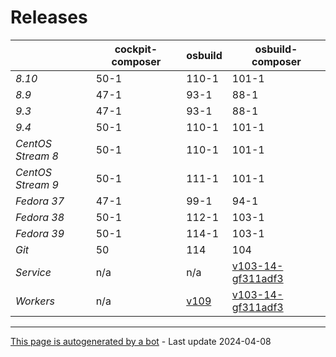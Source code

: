 # Releases
|       | cockpit-composer    | osbuild    | osbuild-composer    |
|-------|---------------------|------------|---------------------|
*8.10* | 50-1 | 110-1 | 101-1
*8.9* | 47-1 | 93-1 | 88-1
*9.3* | 47-1 | 93-1 | 88-1
*9.4* | 50-1 | 110-1 | 101-1
*CentOS Stream 8* | 50-1 | 110-1 | 101-1
*CentOS Stream 9* | 50-1 | 111-1 | 101-1
*Fedora 37* | 47-1 | 99-1 | 94-1
*Fedora 38* | 50-1 | 112-1 | 103-1
*Fedora 39* | 50-1 | 114-1 | 103-1
*Git* | 50 | 114 | 104
*Service* | n/a | n/a | [v103-14-gf311adf3](https://github.com/osbuild/osbuild-composer/compare/v103-14-gf311adf3...main)
*Workers* | n/a | [v109](https://github.com/osbuild/osbuild/compare/v109...main) | [v103-14-gf311adf3](https://github.com/osbuild/osbuild-composer/compare/v103-14-gf311adf3...main)

---

[This page is autogenerated by a bot](https://gitlab.cee.redhat.com/osbuild/guides-bot/-/blob/main/release_overview.py) - Last update 2024-04-08